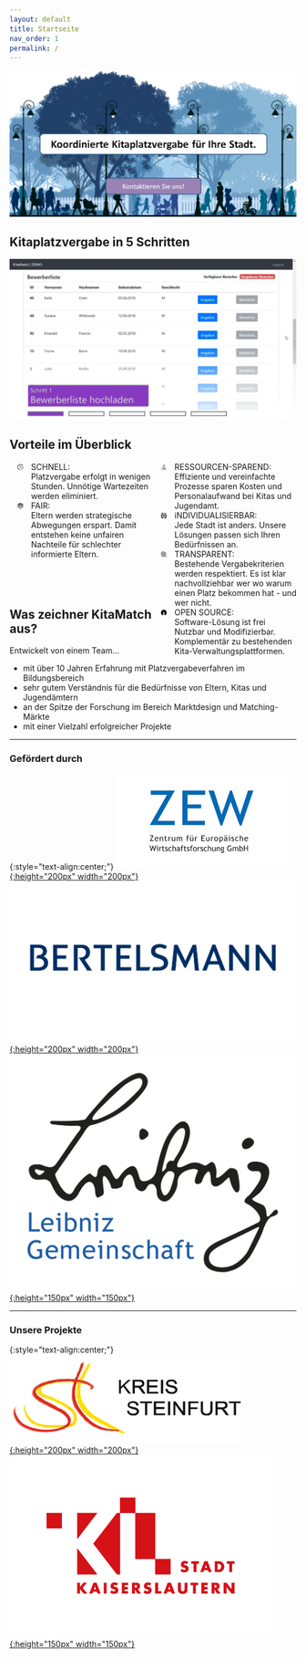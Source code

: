```yaml
---
layout: default
title: Startseite
nav_order: 1
permalink: /
---
```


<style type="text/css">
    
    #row1 {
        width: 100%;
    }
    #column11 {
        width: 50%;
        float: left;
    }
    #column12 {
        width: 50%;
        float: right;
    }
    #img11 {
        width: 15%;
        float: left;
        text-align: center;
    }
    #text11 {
        width: 85%;
        float: right;
    }
    #img12 {
        width: 15%;
        float: left;
        text-align: center;
    }
    #text12 {
        width: 85%;
        float: right;
    }
    #row2 {
        width: 100%;
    }
    #column21 {
        width: 50%;
        float: left;
    }
    #column22 {
        width: 50%;
        float: right;
    }
    #img21 {
        width: 15%;
        float: left;
        text-align: center;
    }
    #text21 {
        width: 85%;
        float: right;
    }
    #img22 {
        width: 15%;
        float: left;
        text-align: center;
    }
    #text22 {
        width: 85%;
        float: right;
    }
    #row3 {
        width: 100%;
    }
    #column31 {
        width: 50%;
        float: left;
    }
    #column32 {
        width: 50%;
        float: right;
    }
    #img31 {
        width: 15%;
        float: left;
        text-align: center;
    }
    #text31 {
        width: 85%;
        float: right;
    }
    #img32 {
        width: 15%;
        float: left;
        text-align: center;
    }
    #text32 {
        width: 85%;
        float: right;
    }
    
    #slider {
        overflow: hidden;
    }
    #slider figure {
        position: relative;
        width: 500%;
        margin: 0;
        left: 0;
        animation: 20s slider infinite;
    }
    #slider figure img {
        float: left;
        width: 20%;
    }
    @keyframes slider {
        0% {
            left: 0;
        }
        18% {
            left: 0;
        }
        20% {
            left: -100%;
        }
        38% {
            left: -100%;
        }
        40% {
            left: -200%;
        }
        58% {
            left: -200%;
        }
        60% {
            left: -300%;
        }
        78% {
            left: -300%;
        }
        80% {
            left: -400%;
        }
        98% {
            left: -400%;
        }
        100% {
            left: -500%;
        }
    }
</style>

[![assets/images/banner.PNG](assets/images/banner.PNG)](mailto:thilo.klein@zew.de)


## Kitaplatzvergabe in 5 Schritten

<div id="slider">
      <figure>
          <img src="assets/images/1_Screen.png">
          <img src="assets/images/2_Screen.png">
          <img src="assets/images/3_Screen.png">
          <img src="assets/images/4_Screen.png">
          <img src="assets/images/5_Screen.png">
      </figure>
</div>

## Vorteile im Überblick
<div id="row1">
    <div id="column11">
        <div id="img11">
            <img src="assets/images/icon_schnell.png" alt="dvsbadfy" width="25%">
        </div>
        <div id="text11">
            SCHNELL:<br>
            Platzvergabe erfolgt in wenigen Stunden. Unnötige Wartezeiten werden eliminiert.
        </div>
    </div>
    <div id="column12">
        <div id="img12">
            <img src="assets/images/icon_sparen.png" alt="dvsbadfy" width="25%">
        </div>
        <div id="text12">
            RESSOURCEN-SPAREND:<br>
            Effiziente und vereinfachte Prozesse sparen Kosten und Personalaufwand bei Kitas und Jugendamt. 
        </div>
    </div>
</div>
<br>
<div id="row2">
    <div id="column21">
        <div id="img21">
            <img src="assets/images/icon_fair.png" alt="dvsbadfy" width="25%">
        </div>
        <div id="text21">
            FAIR:<br>
            Eltern werden strategische Abwegungen erspart. Damit entstehen keine unfairen Nachteile für schlechter informierte Eltern.
        </div>
    </div>
    <div id="column22">
        <div id="img22">
            <img src="assets/images/icon_individuell.png" alt="dvsbadfy" width="25%">
        </div>
        <div id="text22">
            iNDIVIDUALISIERBAR:<br>
            Jede Stadt ist anders. Unsere Lösungen passen sich Ihren Bedürfnissen an.
        </div>
    </div>
</div>
<br>
<div id="row3">
    <div id="column31">
        <div id="img31">
            <img src="assets/images/icon_transparenz.png" alt="dvsbadfy" width="25%">
        </div>
        <div id="text31">
            TRANSPARENT:<br>
            Bestehende Vergabekriterien werden respektiert. Es ist klar nachvollziehbar wer wo warum einen Platz bekommen hat - und wer nicht.
        </div>
    </div>
    <div id="column32">
        <div id="img32">
            <img src="assets/images/icon_open-source.png" alt="dvsbadfy" width="25%">
        </div>
        <div id="text32">
            OPEN SOURCE:<br>
            Software-Lösung ist frei Nutzbar und Modifizierbar. Komplementär zu bestehenden Kita-Verwaltungsplattformen.
        </div>
    </div>
</div>


---

## Was zeichner KitaMatch aus?

Entwickelt von einem Team...
 - mit über 10 Jahren Erfahrung mit Platzvergabeverfahren im Bildungsbereich
 - sehr gutem Verständnis für die Bedürfnisse von Eltern, Kitas und Jugendämtern
 - an der Spitze der Forschung im Bereich Marktdesign und Matching-Märkte
 - mit einer Vielzahl erfolgreicher Projekte


---

### Gefördert durch

{:style="text-align:center;"}
[![ZEW-logo.png](assets/images/ZEW_logo.png){:height="200px" width="200px"}](https://www.zew.de/)
[![bertelsmann-logo.png](assets/images/bertelsmann-logo.png){:height="200px" width="200px"}](https://www.bertelsmann-stiftung.de/de/startseite)
[![Leibniz_logo.png](assets/images/Leibniz_logo.png){:height="150px" width="150px"}](https://www.leibniz-gemeinschaft.de/)


---

### Unsere Projekte

{:style="text-align:center;"}
[![kreis_steinfurt_logo.png](assets/images/kreis_steinfurt_logo.png){:height="200px" width="200px"}](https://www.kreis-steinfurt.de/kv_steinfurt/Home/)
[![Stadt-Kaiserslautern_logo.png](assets/images/Stadt-Kaiserslautern_logo.png){:height="150px" width="150px"}](https://www.kaiserslautern.de/)

